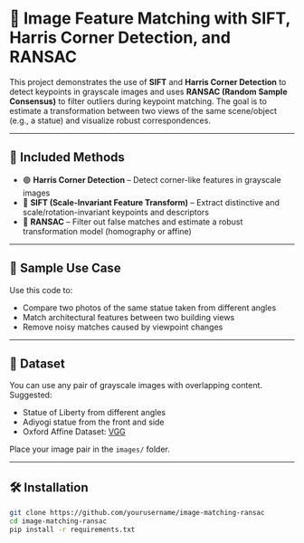 # 🧠 Image Feature Matching with SIFT, Harris Corner Detection, and RANSAC

This project demonstrates the use of **SIFT** and **Harris Corner Detection** to detect keypoints in grayscale images and uses **RANSAC (Random Sample Consensus)** to filter outliers during keypoint matching. The goal is to estimate a transformation between two views of the same scene/object (e.g., a statue) and visualize robust correspondences.

---

## 🧩 Included Methods

- 🟢 **Harris Corner Detection** – Detect corner-like features in grayscale images
- 🔵 **SIFT (Scale-Invariant Feature Transform)** – Extract distinctive and scale/rotation-invariant keypoints and descriptors
- 🔴 **RANSAC** – Filter out false matches and estimate a robust transformation model (homography or affine)

---

## 📸 Sample Use Case

Use this code to:
- Compare two photos of the same statue taken from different angles
- Match architectural features between two building views
- Remove noisy matches caused by viewpoint changes

---

## 📁 Dataset

You can use any pair of grayscale images with overlapping content. Suggested:
- Statue of Liberty from different angles
- Adiyogi statue from the front and side
- Oxford Affine Dataset: [VGG](http://www.robots.ox.ac.uk/~vgg/data/data-affine/)

Place your image pair in the `images/` folder.

---

## 🛠️ Installation

```bash
git clone https://github.com/yourusername/image-matching-ransac
cd image-matching-ransac
pip install -r requirements.txt
